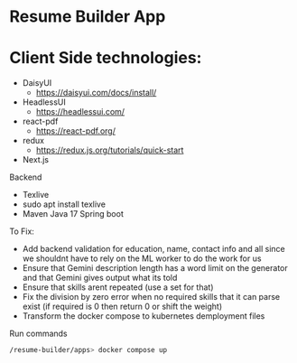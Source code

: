 # Resume Builder App

# Client Side technologies:

-   DaisyUI
    -   https://daisyui.com/docs/install/
-   HeadlessUI
    -   https://headlessui.com/
-   react-pdf
    -   https://react-pdf.org/
-   redux
    -   https://redux.js.org/tutorials/quick-start
-   Next.js

Backend

-   Texlive
-   sudo apt install texlive
- Maven Java 17 Spring boot

To Fix:
 - Add backend validation for education, name, contact info and all since we shouldnt have to rely on the ML worker to do the work for us
 - Ensure that Gemini description length has a word limit on the generator and that Gemini gives output what its told
 - Ensure that skills arent repeated (use a set for that)
 - Fix the division by zero error when no required skills that it can parse exist (if required is 0 then return 0 or shift the weight)
 - Transform the docker compose to kubernetes demployment files

Run commands
```bash
/resume-builder/apps> docker compose up
```